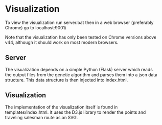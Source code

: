 # Visualization

To view the visualization run server.bat then in a web browser (preferably Chrome) go to localhost:9001/

Note that the visualization has only been tested on Chrome versions above v44, although it should work on most modern browsers.

## Server

The visualization depends on a simple Python (Flask) server which reads the output files from the genetic algorithm and parses them into a json data structure. This data structure is then injected into index.html.

## Visualization

The implementation of the visualization itself is found in templates/index.html. It uses the D3.js library to render the points and traveling salesman route as an SVG.